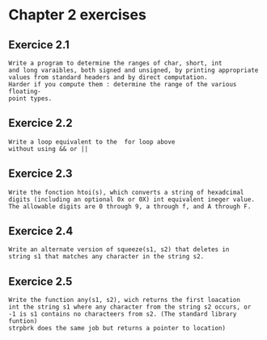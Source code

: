 # Chapter 2 exercises

## Exercice 2.1

    Write a program to determine the ranges of char, short, int 
    and long varaibles, both signed and unsigned, by printing appropriate
    values from standard headers and by direct computation.
    Harder if you compute them : determine the range of the various floating-
    point types.

## Exercice 2.2

    Write a loop equivalent to the  for loop above
    without using && or ||

## Exercice 2.3

    Write the fonction htoi(s), which converts a string of hexadcimal
    digits (including an optional 0x or 0X) int equivalent ineger value.
    The allowable digits are 0 through 9, a through f, and A through F.

## Exercice 2.4

    Write an alternate version of squeeze(s1, s2) that deletes in
    string s1 that matches any character in the string s2.

## Exercice 2.5

    Write the function any(s1, s2), wich returns the first loacation
    int the string s1 where any character from the string s2 occurs, or
    -1 is s1 contains no characteers from s2. (The standard library funtion)
    strpbrk does the same job but returns a pointer to location) 